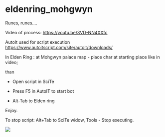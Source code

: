 # eldenring_mohgwyn

Runes, runes....

Video of process:
https://youtu.be/3VD-NN4XXfc

AutoIt used for script execution
https://www.autoitscript.com/site/autoit/downloads/

In Elden Ring : at Mohgwyn palace map - place char at starting place like in video;

than

- Open script in SciTe

- Press F5 in AutoIT to start bot

- Alt-Tab to Elden ring

Enjoy.

To stop script: Alt+Tab to SciTe widow, Tools - Stop executing.

![](https://github.com/Wolfram-180/eldenring_mohgwyn/blob/main/10_hrs_farming.jpg?raw=true)
